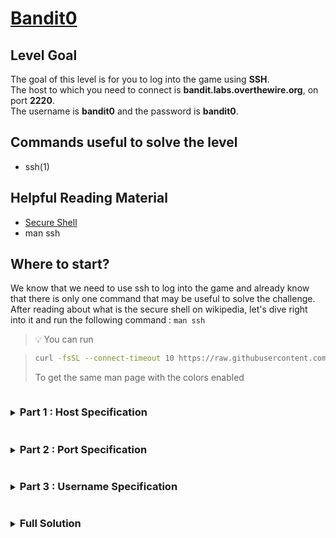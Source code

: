 # [Bandit0](https://overthewire.org/wargames/bandit/bandit0.html)

## Level Goal

The goal of this level is for you to log into the game using **SSH**. <br/>
The host to which you need to connect is **bandit.labs.overthewire.org**, on port **2220**. <br/>
The username is **bandit0** and the password is **bandit0**.

## Commands useful to solve the level

- ssh(1)

## Helpful Reading Material

- [Secure Shell](https://en.wikipedia.org/wiki/Secure_Shell)
- man ssh

## Where to start?

We know that we need to use ssh to log into the game and already know that there is only one command that may be useful to solve the challenge. After reading about what is the secure shell on wikipedia, let's dive right into it and run the following command : `man ssh`

> :bulb: You can run
<blockquote>

```bash
curl -fsSL --connect-timeout 10 https://raw.githubusercontent.com/Charystag/Scripts/main/colored_man.sh | bash -s ssh
```
To get the same man page with the colors enabled
</blockquote>

<details>
<summary><h3 style="display:inline-block">Part 1 : Host Specification</h3></summary>


<details>
<summary>Hint</summary>

Look in the ssh man page, in the <b style="color:red">DESCRIPTION</b> section, right after the <b style="color:red">SYNOPSIS</b> there should be, near the beginning, the name of an item that could already be found in the <b style="color:red">SYNOPSIS</b> section
</details>

<details>
<summary>Solution</summary>

The argument we are looking for is the one name **destination** this argument is the **host** we are trying to connect to. <br/>
For now, our command looks like : `ssh bandit.labs.overthewire.org`
</details>
</details>


<details>
<summary><h3 style="display:inline-block">Part 2 : Port Specification</h3></summary>

After running this command, we can see the following prompt in the terminal :

```bash

                      This is an OverTheWire game server. 
            More information on http://www.overthewire.org/wargames

!!! You are trying to log into this SSH server on port 22, which is not intended.

Charystag@bandit.labs.overthewire.org: Permission denied (publickey).

```

So we need to use the **port** that was specified in the challenge rules

<details>
<summary>Hint</summary>

Try to look again in the **SYNOPSIS** and **DESCRIPTION** sections of the ssh man page and see if you can manage to find how to specify a port to connect to the remote host
</details>

<details>
<summary>Solution</summary>

Using the `-p` option allows us to specify a port to connect to. Our updated command ends up looking like this : `ssh -p 2220 bandit.labs.overthewire.org`

> :bulb: It is a good practice to put all option arguments before any non-option argument

</details>
</details>


<details>
<summary><h3 style="display:inline-block">Part 3 : Username Specification</h3></summary>

Now that we specified the port to connect to, we can see the following prompt :

```bash
                         _                     _ _ _   
                        | |__   __ _ _ __   __| (_) |_ 
                        | '_ \ / _` | '_ \ / _` | | __|
                        | |_) | (_| | | | | (_| | | |_ 
                        |_.__/ \__,_|_| |_|\__,_|_|\__|
                                                       

                      This is an OverTheWire game server. 
            More information on http://www.overthewire.org/wargames

!!! You are trying to log into this SSH server on port 2220 with a username
!!! that does not match the bandit game.

Charystag@bandit.labs.overthewire.org's password: 

```

and when we try to input the provided password : `bandit0`, we get the following response :

```bash

Permission denied, please try again.
Charystag@bandit.labs.overthewire.org's password: 

```

The important information is : **with a username that does not match the bandit game**.
This tells us that we'll need to specify our username to successfully connect to level bandit0

<details>
<summary>Hint</summary>

Once again, you have to look into the sections **SYNOPSIS** and **DESCRIPTION** of the ssh man page.<br/>
The argument you are looking for is now one that allows you to log in as a given user on a remote machine.

</details>

<details>
<summary>Solution</summary>

Using the `-l` option allows us to specify the user that we want to log into on the remote machine. <br/>
Our full command looks like : `ssh -p 2220 -l bandit0 bandit.labs.overthewire.org`.
Once we get the login prompt, we can now enter the password and successfully login to the first level.

</details>

</details>


<details>
<summary><h3 style="display:inline-block">Full Solution</h3></summary>

The full command is :

```bash
ssh -p 2220 -l bandit0 bandit.labs.overthewire.org
```

Once we get the login prompt, we can then enter the password bandit0 to successfully complete the bandit0 challenge.

</details>
